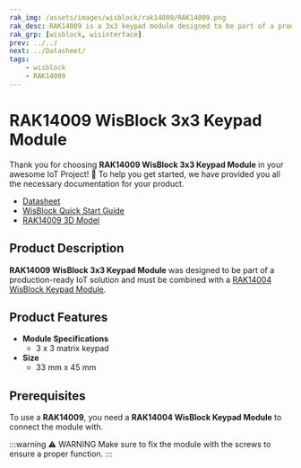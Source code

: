 ```yaml
---
rak_img: /assets/images/wisblock/rak14009/RAK14009.png
rak_desc: RAK14009 is a 3x3 keypad module designed to be part of a production-ready IoT solution and must be combined with a RAK14004 WisBlock Keypad Module.
rak_grp: [wisblock, wisinterface]
prev: ../../
next: ../Datasheet/
tags:
    - wisblock
    - RAK14009
---
```


# RAK14009 WisBlock 3x3 Keypad Module

Thank you for choosing **RAK14009 WisBlock 3x3 Keypad Module** in your awesome IoT Project! 🎉 To help you get started, we have provided you all the necessary documentation for your product.


* [Datasheet](../Datasheet/)
* <a href="../../Quickstart/" target="_blank">WisBlock Quick Start Guide</a>
* [RAK14009 3D Model](https://downloads.rakwireless.com/3D_File/WisBlock/3D_RAK14009.stp)


## Product Description

**RAK14009 WisBlock 3x3 Keypad Module** was designed to be part of a production-ready IoT solution and must be combined with a [RAK14004 WisBlock Keypad Module](/Product-Categories/WisBlock/RAK14004/).

## Product Features

* **Module Specifications**
    * 3 x 3 matrix keypad
* **Size**
    * 33&nbsp;mm x 45&nbsp;mm

## Prerequisites

To use a **RAK14009**, you need a **RAK14004 WisBlock Keypad Module** to connect the module with.

:::warning ⚠️ WARNING
Make sure to fix the module with the screws to ensure a proper function.
:::
